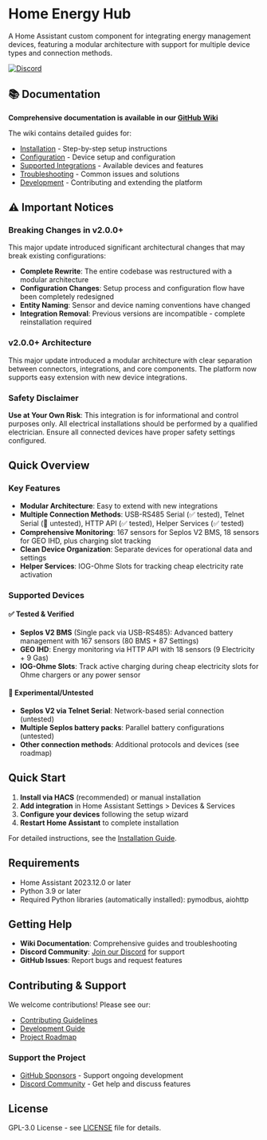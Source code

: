 # Home Energy Hub

A Home Assistant custom component for integrating energy management devices, featuring a modular architecture with support for multiple device types and connection methods.

[![Discord](https://img.shields.io/discord/1161651448011034734?style=for-the-badge&logo=discord)](https://discord.gg/4eQbPEETBR)

## 📚 Documentation

**Comprehensive documentation is available in our [GitHub Wiki](https://github.com/flip555/home_energy_hub/wiki)**

The wiki contains detailed guides for:
- [Installation](https://github.com/flip555/home_energy_hub/wiki/Installation) - Step-by-step setup instructions
- [Configuration](https://github.com/flip555/home_energy_hub/wiki/Configuration) - Device setup and configuration
- [Supported Integrations](https://github.com/flip555/home_energy_hub/wiki/Supported-Integrations) - Available devices and features
- [Troubleshooting](https://github.com/flip555/home_energy_hub/wiki/Troubleshooting) - Common issues and solutions
- [Development](https://github.com/flip555/home_energy_hub/wiki/Development) - Contributing and extending the platform

## ⚠️ Important Notices

### Breaking Changes in v2.0.0+
This major update introduced significant architectural changes that may break existing configurations:

- **Complete Rewrite**: The entire codebase was restructured with a modular architecture
- **Configuration Changes**: Setup process and configuration flow have been completely redesigned
- **Entity Naming**: Sensor and device naming conventions have changed
- **Integration Removal**: Previous versions are incompatible - complete reinstallation required

### v2.0.0+ Architecture
This major update introduced a modular architecture with clear separation between connectors, integrations, and core components. The platform now supports easy extension with new device integrations.

### Safety Disclaimer
**Use at Your Own Risk**: This integration is for informational and control purposes only. All electrical installations should be performed by a qualified electrician. Ensure all connected devices have proper safety settings configured.

## Quick Overview

### Key Features
- **Modular Architecture**: Easy to extend with new integrations
- **Multiple Connection Methods**: USB-RS485 Serial (✅ tested), Telnet Serial (🧪 untested), HTTP API (✅ tested), Helper Services (✅ tested)
- **Comprehensive Monitoring**: 167 sensors for Seplos V2 BMS, 18 sensors for GEO IHD, plus charging slot tracking
- **Clean Device Organization**: Separate devices for operational data and settings
- **Helper Services**: IOG-Ohme Slots for tracking cheap electricity rate activation

### Supported Devices

#### ✅ Tested & Verified
- **Seplos V2 BMS** (Single pack via USB-RS485): Advanced battery management with 167 sensors (80 BMS + 87 Settings)
- **GEO IHD**: Energy monitoring via HTTP API with 18 sensors (9 Electricity + 9 Gas)
- **IOG-Ohme Slots**: Track active charging during cheap electricity slots for Ohme chargers or any power sensor

#### 🧪 Experimental/Untested
- **Seplos V2 via Telnet Serial**: Network-based serial connection (untested)
- **Multiple Seplos battery packs**: Parallel battery configurations (untested)
- **Other connection methods**: Additional protocols and devices (see roadmap)

## Quick Start

1. **Install via HACS** (recommended) or manual installation
2. **Add integration** in Home Assistant Settings > Devices & Services
3. **Configure your devices** following the setup wizard
4. **Restart Home Assistant** to complete installation

For detailed instructions, see the [Installation Guide](https://github.com/flip555/home_energy_hub/wiki/Installation).

## Requirements

- Home Assistant 2023.12.0 or later
- Python 3.9 or later
- Required Python libraries (automatically installed): pymodbus, aiohttp

## Getting Help

- **Wiki Documentation**: Comprehensive guides and troubleshooting
- **Discord Community**: [Join our Discord](https://discord.gg/4eQbPEETBR) for support
- **GitHub Issues**: Report bugs and request features

## Contributing & Support

We welcome contributions! Please see our:
- [Contributing Guidelines](CONTRIBUTING.md)
- [Development Guide](https://github.com/flip555/home_energy_hub/wiki/Development)
- [Project Roadmap](https://github.com/flip555/home_energy_hub/wiki/Development-Roadmap)

### Support the Project
- [GitHub Sponsors](https://github.com/sponsors/flip555) - Support ongoing development
- [Discord Community](https://discord.gg/4eQbPEETBR) - Get help and discuss features

## License

GPL-3.0 License - see [LICENSE](LICENSE) file for details.
